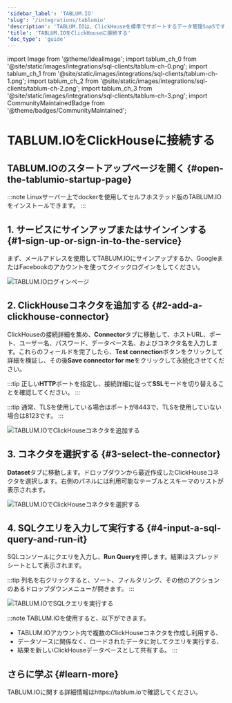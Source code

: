 ```yaml
---
'sidebar_label': 'TABLUM.IO'
'slug': '/integrations/tablumio'
'description': 'TABLUM.IOは、ClickHouseを標準でサポートするデータ管理SaaSです。'
'title': 'TABLUM.IOをClickHouseに接続する'
'doc_type': 'guide'
---
```


import Image from '@theme/IdealImage';
import tablum_ch_0 from '@site/static/images/integrations/sql-clients/tablum-ch-0.png';
import tablum_ch_1 from '@site/static/images/integrations/sql-clients/tablum-ch-1.png';
import tablum_ch_2 from '@site/static/images/integrations/sql-clients/tablum-ch-2.png';
import tablum_ch_3 from '@site/static/images/integrations/sql-clients/tablum-ch-3.png';
import CommunityMaintainedBadge from '@theme/badges/CommunityMaintained';


# TABLUM.IOをClickHouseに接続する

<CommunityMaintainedBadge/>

## TABLUM.IOのスタートアップページを開く {#open-the-tablumio-startup-page}

:::note
  Linuxサーバー上でdockerを使用してセルフホステッド版のTABLUM.IOをインストールできます。
:::

## 1. サービスにサインアップまたはサインインする {#1-sign-up-or-sign-in-to-the-service}

  まず、メールアドレスを使用してTABLUM.IOにサインアップするか、GoogleまたはFacebookのアカウントを使ってクイックログインをしてください。

<Image img={tablum_ch_0} size="md" border alt="TABLUM.IOログインページ" />

## 2. ClickHouseコネクタを追加する {#2-add-a-clickhouse-connector}

ClickHouseの接続詳細を集め、**Connector**タブに移動して、ホストURL、ポート、ユーザー名、パスワード、データベース名、およびコネクタ名を入力します。これらのフィールドを完了したら、**Test connection**ボタンをクリックして詳細を検証し、その後**Save connector for me**をクリックして永続化させてください。

:::tip
  正しい**HTTP**ポートを指定し、接続詳細に従って**SSL**モードを切り替えることを確認してください。
:::

:::tip
  通常、TLSを使用している場合はポートが8443で、TLSを使用していない場合は8123です。
:::

<Image img={tablum_ch_1} size="lg" border alt="TABLUM.IOでClickHouseコネクタを追加する" />

## 3. コネクタを選択する {#3-select-the-connector}

**Dataset**タブに移動します。ドロップダウンから最近作成したClickHouseコネクタを選択します。右側のパネルには利用可能なテーブルとスキーマのリストが表示されます。

<Image img={tablum_ch_2} size="lg" border alt="TABLUM.IOでClickHouseコネクタを選択する" />

## 4. SQLクエリを入力して実行する {#4-input-a-sql-query-and-run-it}

SQLコンソールにクエリを入力し、**Run Query**を押します。結果はスプレッドシートとして表示されます。

:::tip
  列名を右クリックすると、ソート、フィルタリング、その他のアクションのあるドロップダウンメニューが開きます。
:::

<Image img={tablum_ch_3} size="lg" border alt="TABLUM.IOでSQLクエリを実行する" />

:::note
TABLUM.IOを使用すると、以下ができます。
* TABLUM.IOアカウント内で複数のClickHouseコネクタを作成し利用する、
* データソースに関係なく、ロードされたデータに対してクエリを実行する、
* 結果を新しいClickHouseデータベースとして共有する。
:::

## さらに学ぶ {#learn-more}

TABLUM.IOに関する詳細情報はhttps://tablum.ioで確認してください。

